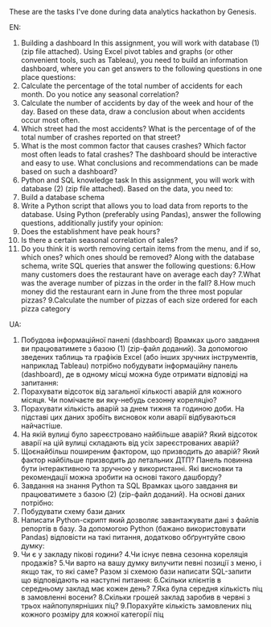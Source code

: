 These are the tasks I've done during data analytics hackathon by Genesis.

EN:
1. Building a dashboard
 In this assignment, you will work with database (1) (zip file attached).
 Using Excel pivot tables and graphs (or other convenient tools, such as Tableau), you need to build an information
 dashboard, where you can get answers to the following questions in one place
 questions:
 1. Calculate the percentage of the total number of accidents for each month.
 Do you notice any seasonal correlation?
 2. Calculate the number of accidents by day of the week and hour of the day. Based on
 these data, draw a conclusion about when accidents occur most often.
 3. Which street had the most accidents? What is the percentage of
 of the total number of crashes reported on that street?
 4. What is the most common factor that causes crashes? Which
 factor most often leads to fatal crashes?
 The dashboard should be interactive and easy to use.
 What conclusions and recommendations can be made based on such a dashboard?
 2. Python and SQL knowledge task
 In this assignment, you will work with database (2) (zip file attached).
 Based on the data, you need to:
 1. Build a database schema
2. Write a Python script that allows you to load data from
 reports to the database.
 Using Python (preferably using Pandas), answer the following
 questions, additionally justify your opinion:
 3. Does the establishment have peak hours?
 4. Is there a certain seasonal correlation of sales?
 5. Do you think it is worth removing certain items from the menu, and if so, which ones?
 which ones should be removed?
 Along with the database schema, write SQL queries that answer the following
 questions:
 6.How many customers does the restaurant have on average each day?
 7.What was the average number of pizzas in the order in the fall?
 8.How much money did the restaurant earn in June from the three most popular pizzas?
 9.Calculate the number of pizzas of each size ordered for each
 pizza category

UA:
 1. Побудова інформаційної панелі (dashboard)
 Врамках цього завдання ви працюватимете з базою (1) (zip-файл доданий).
 За допомогою зведених таблиць та графіків Excel (або інших зручних
 інструментів, наприклад Tableau) потрібно побудувати інформаційну
 панель (dashboard), де в одному місці можна буде отримати відповіді на
 запитання:
 1. Порахувати відсоток від загальної кількості аварій для кожного місяця.
 Чи помічаєте ви яку-небудь сезонну кореляцію?
 2. Порахувати кількість аварій за днем тижня та годиною доби. На підставі
 цих даних зробіть висновок коли аварії відбуваються найчастіше.
 3. На якій вулиці було зареєстровано найбільше аварій? Який відсоток
 аварії на цій вулиці складають від усіх зареєстрованих аварій?
 4. Щоєнайбільш поширеним фактором, що призводить до аварій? Який
 фактор найбільше призводить до летальних ДТП?
 Панель повинна бути інтерактивною та зручною у використанні.
 Які висновки та рекомендації можна зробити на основі такого дашборду?
 2. Завдання на знання Python та SQL
 Врамках цього завдання ви працюватимете з базою (2) (zip-файл доданий).
 На основі даних потрібно:
 1. Побудувати схему бази даних
2. Написати Python-скрипт який дозволяє завантажувати дані з файлів
 репортів в базу.
 За допомогою Python (бажано використовувати Pandas) відповісти на такі
 питання, додатково обґрунтуйте свою думку:
 3. Чи є у закладу пікові години?
 4.Чи існує певна сезонна кореляція продажів?
 5.Чи варто на вашу думку вилучити певні позиції з меню, і якщо так, то які
 саме?
 Разом зі схемою бази написати SQL-запити що відповідають на наступні
 питання:
 6.Скільки клієнтів в середньому заклад має кожен день?
 7.Яка була середня кількість піц в замовленні восени?
 8.Скільки грошей заклад заробив в червні з трьох найпопулярніших піц?
 9.Порахуйте кількість замовлених піц кожного розміру для кожної
 категорії піц
